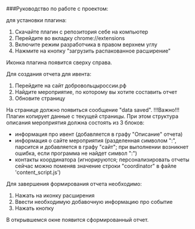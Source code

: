 ###Руководство по работе с проектом: 

для установки плагина:
1. Скачайте плагин с репозитория себе на компьютер
2. Перейдите во вкладку chrome://extensions 
3. Включите режим разработчика в правом верхнем углу
4. Нажмите на кнопку "загрузить распакованное расширение"
 
Иконка плагина появится сверху справа. 

Для создания отчета для ивента:
1. Перейдите на сайт добровольцыроссии.рф
2. Найдите мероприятие, по которому вы хотите составить отчет 
3. Обновите страницу

На странице должно появиться сообщение "data saved".
!!!Важно!!!
Плагин копирует данные с текущей страницы. 
При этом структура описания мероприятия должна состоять из 3 блоков:

- информация про ивент (добавляется в графу "Описание" отчета)
- информация о сайте мероприятия (разделенная символом ":", парсится и добавляется в графу "сайт"; при выполнении возникнет ошибка, если программа не найдет символ ":")
- контакты координатора (игнорируются; персонализировать отчеты сейчас можно поменяв значение строки "coordinator" в файле 'content_script.js')

Для завершения формирования отчета необходимо:
1. Нажать на иконку расширения
2. Ввести необходимую добавочную информацию про событие 
3. Нажать кнопку

В открывшемся окне появится сформированный отчет. 


